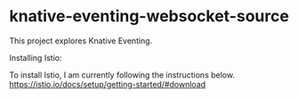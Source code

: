# knative-eventing-websocket-source
This project explores Knative Eventing. 

Installing Istio:

To install Istio, I am currently following the instructions below.
https://istio.io/docs/setup/getting-started/#download
